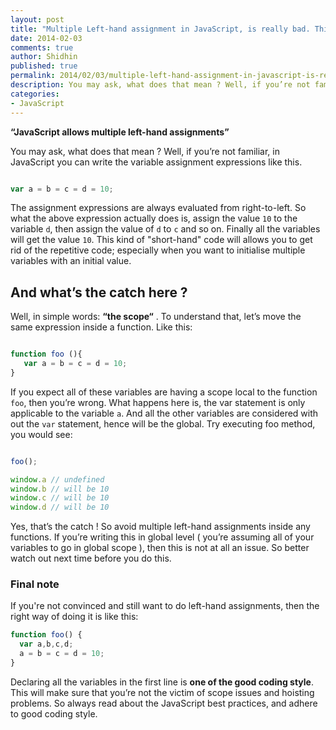 ```yaml
---
layout: post
title: "Multiple Left-hand assignment in JavaScript, is really bad. Think before you do it."
date: 2014-02-03 
comments: true
author: Shidhin
published: true
permalink: 2014/02/03/multiple-left-hand-assignment-in-javascript-is-really-bad-think-once-before-you-do-it/
description: You may ask, what does that mean ? Well, if you’re not familiar, in JavaScript you can write the variable assignment expressions like this.
categories: 
- JavaScript
---
```


**“JavaScript allows multiple left-hand assignments”**

You may ask, what does that mean ? Well, if you’re not familiar, in JavaScript you can write the variable assignment expressions like this.

```js

var a = b = c = d = 10;

```

The assignment expressions are always evaluated from right-to-left. So what the above expression actually does is, assign the value `10` to the variable `d`, then assign the value of `d` to `c` and so on. <!--more-->Finally all the variables will get the value `10`. This kind of "short-hand" code will allows you to get rid of the repetitive code; especially when you want to initialise multiple variables with an initial value.

## And what’s the catch here ?

Well, in simple words: **“the scope“**  . To understand that, let’s move the same expression inside a function. Like this:

```js

function foo (){
   var a = b = c = d = 10;
}

```

If you expect all of these variables are having a scope local to the function `foo`, then you’re wrong. What happens here is, the var statement is only applicable to the variable `a`. And all the other variables are considered with out the `var` statement, hence will be the global. Try executing foo method, you would see:

```js

foo();

window.a // undefined
window.b // will be 10
window.c // will be 10
window.d // will be 10 

```

Yes, that’s the catch ! So avoid multiple left-hand assignments inside any functions. If you’re writing this in global level ( you’re assuming all of your variables to go in global scope ), then this is not at all an issue. So better watch out next time before you do this.

### Final note

If  you're not convinced and still want to do left-hand assignments, then the right way of doing it is like this:

```js
function foo() {
  var a,b,c,d;
  a = b = c = d = 10;
}
```

Declaring all the variables in the first line is **one of the good coding style**. This will make sure that you’re not the victim of scope issues and hoisting problems.  So always read about the JavaScript best practices, and adhere to good coding style. 


